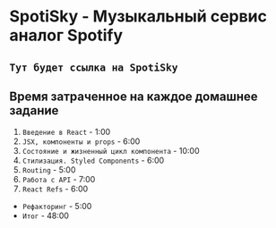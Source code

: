 # SpotiSky - Музыкальный сервис аналог Spotify

## `Тут будет ссылка на SpotiSky`

## Время затраченное на каждое домашнее задание

1.  `Введение в React` - 1:00
2.  `JSX, компоненты и props` - 6:00
3.  `Состояние и жизненный цикл компонента` - 10:00
4.  `Стилизация. Styled Components` - 6:00
5.  `Routing` - 5:00
6.  `Работа с API` - 7:00
7.  `React Refs` - 6:00

- `Рефакторинг` - 5:00
- `Итог` - 48:00
